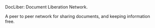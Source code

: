 DocLiber: Document Liberation Network.

A peer to peer network for sharing documents, and keeping information free.
